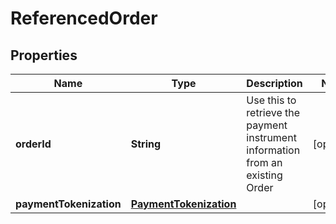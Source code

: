
# ReferencedOrder

## Properties
Name | Type | Description | Notes
------------ | ------------- | ------------- | -------------
**orderId** | **String** | Use this to retrieve the payment instrument information from an existing Order |  [optional]
**paymentTokenization** | [**PaymentTokenization**](PaymentTokenization.md) |  |  [optional]



